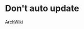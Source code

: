 # Don't auto update

[ArchWiki](https://wiki.archlinux.org/title/Discord#Discord_asks_for_an_update_not_yet_available_in_the_repository)
